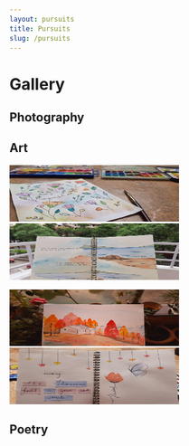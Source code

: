 ```yaml
---
layout: pursuits
title: Pursuits
slug: /pursuits
---
```


# Gallery

## Photography



## Art

<img src="/assets/img/gallery/art/1.png" width="300px" height="100px"/>&nbsp; &nbsp; &nbsp; &nbsp;
<img src="/assets/img/gallery/art/2.png" width="300px" height="100px"/>

<img src="/assets/img/gallery/art/3.png" width="300px" height="100px"/>
<img src="/assets/img/gallery/art/4.png" width="300px" height="100px"/>

## Poetry

